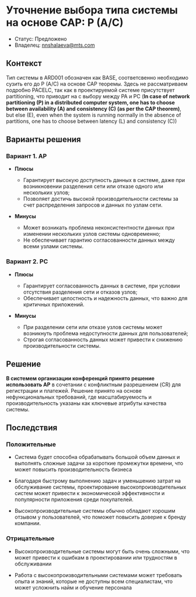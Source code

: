 # Уточнение выбора типа системы на основе CAP: P (A/C)
<!-- Название ADR состоит из [ADR.###] [Коротко суть принятого решения] -->

* Статус: Предложено
* Владелец: nnshalaeva@mts.com

## Контекст
Тип системы в ARD001 обозначен как BASE, соответсвенно необходимо сузить его до P (A/C) на основе CAP теоремы. 
Здесь не рассматриваем подробно PACELC, так как в проектируемой системе присутствует partitioning, что приводит на с выбору между PA и PC (**In case of network partitioning (P) in a distributed computer system, one has to choose between availability (A) and consistency (C) (as per the CAP theorem)**, but else (E), even when the system is running normally in the absence of partitions, one has to choose between latency (L) and consistency (C))
<!-- Описание проблемы, требующей решения, причин, побудивших принять решение, ограничений, действовавших на момент принятия решения -->

## Варианты решения
<!-- Описание рассмотренных вариантов c их плюсами и минусами -->

### Вариант 1. AP 
<!-- Описание варианта 1 -->
* **Плюсы**
  * Гарантирует высокую доступность данных в системе, даже при возникновении разделения сети или отказе одного или нескольких узлов;
  * Позволяет достичь высокой производительности системы за счет распределения запросов и данных по узлам сети.

* **Минусы**
  * Может возникать проблема неконсистентности данных при изменении нескольких узлов системы одновременно;
  * Не обеспечивает гарантию согласованности данных между всеми узлами системы.

### Вариант 2. PC
<!-- Описание варианта 2 -->
* **Плюсы**
  * Гарантирует согласованность данных в системе, при условии отсутствия разделения сети и отказов узлов;
  * Обеспечивает целостность и надежность данных, что важно для критичных приложений.

* **Минусы**
  * При разделении сети или отказе узлов системы может возникнуть проблема недоступности данных для пользователей;
  * Строгая согласованность данных может привести к снижению производительности системы.

## Решение
<!-- Описание выбранного решения. Решение должно быть с формулировано чётко ("Мы используем...", "Мы не используем", а не "Желательно.." или "Предлагается..."). 
Должна быть понятна связь между решением и проблемой, почему выбрали именно это решение из вариантов -->
**В системем организации конференций принято решение использовать AP** в сочетании с конфликтным разрешением (CR) для регистрации и платежей. Решение принято на основе нефункциональных требований, где масштабируемость и производительность указаны как ключевые атрибуты качества системы.

## Последствия
<!-- Положительные и отрицательные последствия (trade-offs). Арх. решения, которые потребуется принять как следствие принятого решения. Если решение содержит риски, то описано, как с ними планируют поступить (за счет чего снижать, почему принять). -->

### Положительные 
  * Система будет способна обрабатывать большой объем данных и выполнять сложные задачи за короткие промежутки времени, что может повысить производительность бизнеса

  * Благодаря быстрому выполнению задач и уменьшению затрат на обслуживание системы, проектирование высокопроизводительных систем может привести к экономической эффективности и популярности приложения среди покупателей.

  * Высокопроизводительные системы обычно обладают хорошим отзывом у пользователей, что поможет повысить доверие к бренду компании.


### Отрицательные
* Высокопроизводительные системы могут быть очень сложными, что может привести к ошибкам в проектировании или трудностям в обслуживании

* Работа с высокопроизводительными системами может требовать опыта и знаний, которые не доступны всем специалистам, что может усложнить найм и обучение персонала